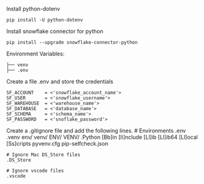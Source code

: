Install python-dotenv

    pip install -U python-dotenv

Install snowflake connector for python 

    pip install --upgrade snowflake-connector-python

Environment Variables:

    ├── venv
    ├── .env

Create a file .env and store the credentials

    SF_ACCOUNT    = <'snowflake_account_name'>
    SF_USER       = <'snowflake_username'>
    SF_WAREHOUSE  = <'warehouse_name'>
    SF_DATABASE   = <'database_name'>
    SF_SCHEMA     = <'schema_name'>
    SF_PASSWORD   = <'snoflake_password'>

Create a .gitignore file and add the following lines.
    # Environments
    .env
    .venv
    env/
    venv/
    ENV/
    VENV/
    .Python
    [Bb]in
    [Ii]nclude
    [Ll]ib
    [Ll]ib64
    [Ll]ocal
    [Ss]cripts
    pyvenv.cfg
    pip-selfcheck.json

    # Ignore Mac DS_Store files
    .DS_Store

    # Ignore vscode files
    .vscode